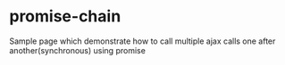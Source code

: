 # promise-chain
Sample page which demonstrate how to call multiple ajax calls one after another(synchronous) using promise
